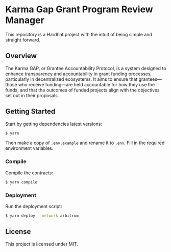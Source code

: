 # Karma Gap Grant Program Review Manager

This repository is a Hardhat project with the intuit of being simple and straight forward.

## Overview

The Karma GAP, or Grantee Accountability Protocol, is a system designed to enhance transparency and
accountability in grant funding processes, particularly in decentralized ecosystems. It aims to
ensure that grantees—those who receive funding—are held accountable for how they use the funds, and
that the outcomes of funded projects align with the objectives set out in their proposals.

## Getting Started

Start by getting dependencies latest versions:

```sh
$ yarn
```

Then make a copy of `.env.example` and rename it to `.env`. Fill in the required environment
variables.

### Compile

Compile the contracts:

```sh
$ yarn compile
```

### Deployment

Run the deployment script:

```sh
$ yarn deploy --network arbitrum
```

## License

This project is licensed under MIT.
